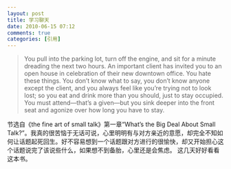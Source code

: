 ```yaml
---
layout: post
title: 学习聊天
date: 2010-06-15 07:12
comments: true
categories: [引用]
---
```

<blockquote>You pull into the parking lot, turn off the engine, and sit for a minute dreading the next two hours. An important client has invited you to an open house in celebration of their new downtown office. You hate these things. You don’t know what to say, you don’t know anyone except the client, and you always feel like you’re trying not to look lost; so you eat and drink more than you should, just to stay occupied. You must attend—that’s a given—but you sink deeper into the front seat and agonize over how long you have to stay.</blockquote>
节选自《the fine art of small talk》第一章“What’s the Big Deal About Small Talk?”。我真的很苦恼于无话可说，心里明明有与对方亲近的意愿，却完全不知如何让话题起死回生。好不容易想到一个话题跟对方进行的很愉快，却又开始担心这个话题说完了该说些什么，如果想不到备胎，心里还是会焦虑。
这几天好好看看这本书。

